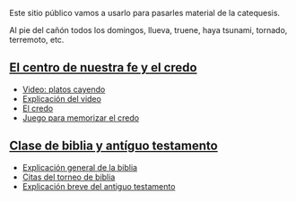 Este sitio público vamos a usarlo para pasarles material de la catequesis.

Al pie del cañón todos los domingos, llueva, truene, haya tsunami, tornado, terremoto, etc.


## [El centro de nuestra fe y el credo](credo/)
 - [Video: platos cayendo](https://www.youtube.com/watch?v=hY91S80tu7Q)
 - [Explicación del video](credo/explicacion-video.html)
 - [El credo](credo/el-credo.html)
 - [Juego para memorizar el credo](credo/juego.html)

## [Clase de biblia y antíguo testamento](biblia-at/)
 - [Explicación general de la biblia](biblia-at/clase-de-biblia.html)
 - [Citas del torneo de biblia](biblia-at/citas-torneo.html)
 - [Explicación breve del antiguo testamento](biblia-at/antiguo-testamento.html)